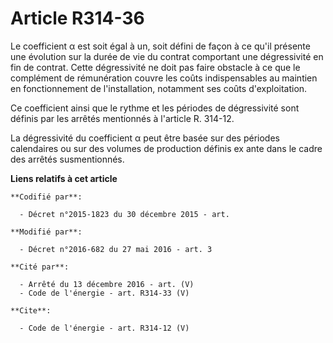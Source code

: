 # Article R314-36

Le coefficient α est soit égal à un, soit défini de façon à ce qu'il présente une évolution sur la durée de vie du contrat
comportant une dégressivité en fin de contrat. Cette dégressivité ne doit pas faire obstacle à ce que le complément de
rémunération couvre les coûts indispensables au maintien en fonctionnement de l'installation, notamment ses coûts
d'exploitation. 

Ce coefficient ainsi que le rythme et les périodes de dégressivité sont définis par les arrêtés mentionnés à l'article R.
314-12. 

La dégressivité du coefficient α peut être basée sur des périodes calendaires ou sur des volumes de production définis ex
ante dans le cadre des arrêtés susmentionnés.

**Liens relatifs à cet article**

	**Codifié par**:

	  - Décret n°2015-1823 du 30 décembre 2015 - art.

	**Modifié par**:

	  - Décret n°2016-682 du 27 mai 2016 - art. 3

	**Cité par**:

	  - Arrêté du 13 décembre 2016 - art. (V)
	  - Code de l'énergie - art. R314-33 (V)

	**Cite**:

	  - Code de l'énergie - art. R314-12 (V)
